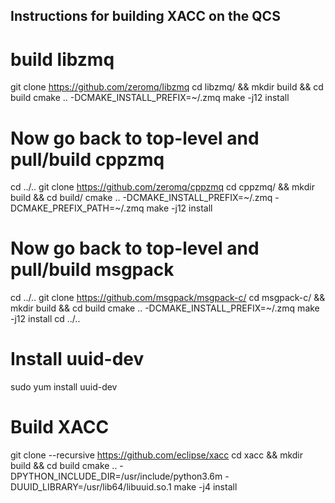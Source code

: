 ## Instructions for building XACC on the QCS

# build libzmq
git clone https://github.com/zeromq/libzmq
cd libzmq/ && mkdir build && cd build
cmake .. -DCMAKE_INSTALL_PREFIX=~/.zmq
make -j12 install

# Now go back to top-level and pull/build cppzmq
cd ../..
git clone https://github.com/zeromq/cppzmq
cd cppzmq/ && mkdir build && cd build/
cmake .. -DCMAKE_INSTALL_PREFIX=~/.zmq -DCMAKE_PREFIX_PATH=~/.zmq
make -j12 install

# Now go back to top-level and pull/build msgpack
cd ../..
git clone https://github.com/msgpack/msgpack-c/
cd msgpack-c/ && mkdir build && cd build
cmake .. -DCMAKE_INSTALL_PREFIX=~/.zmq
make -j12 install
cd ../..

# Install uuid-dev
sudo yum install uuid-dev

# Build XACC
git clone --recursive https://github.com/eclipse/xacc
cd xacc && mkdir build && cd build
cmake .. -DPYTHON_INCLUDE_DIR=/usr/include/python3.6m -DUUID_LIBRARY=/usr/lib64/libuuid.so.1
make -j4 install
